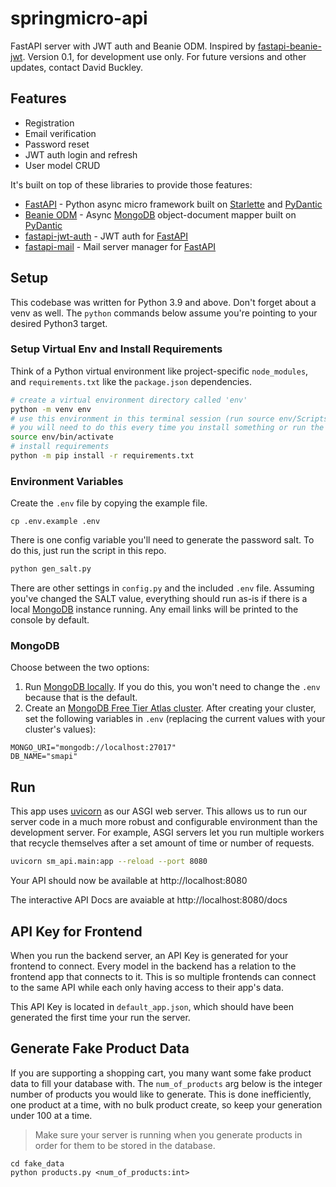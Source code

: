 # springmicro-api

FastAPI server with JWT auth and Beanie ODM. Inspired by [fastapi-beanie-jwt](). Version 0.1, for development use only. For future versions and other updates, contact David Buckley.

## Features

- Registration
- Email verification
- Password reset
- JWT auth login and refresh
- User model CRUD

It's built on top of these libraries to provide those features:

- [FastAPI]() - Python async micro framework built on [Starlette]() and [PyDantic]()
- [Beanie ODM]() - Async [MongoDB]() object-document mapper built on [PyDantic]()
- [fastapi-jwt-auth]() - JWT auth for [FastAPI]()
- [fastapi-mail]() - Mail server manager for [FastAPI]()

## Setup

This codebase was written for Python 3.9 and above. Don't forget about a venv as well. The `python` commands below assume you're pointing to your desired Python3 target.

### Setup Virtual Env and Install Requirements

Think of a Python virtual environment like project-specific `node_modules`, and `requirements.txt` like the `package.json` dependencies.

```bash
# create a virtual environment directory called 'env'
python -m venv env
# use this environment in this terminal session (run source env/Scripts/activate if you're on Windows)
# you will need to do this every time you install something or run the backend project
source env/bin/activate
# install requirements
python -m pip install -r requirements.txt
```

### Environment Variables

Create the `.env` file by copying the example file.

```
cp .env.example .env
```

There is one config variable you'll need to generate the password salt. To do this, just run the script in this repo.

```bash
python gen_salt.py
```

There are other settings in `config.py` and the included `.env` file. Assuming you've changed the SALT value, everything should run as-is if there is a local [MongoDB]() instance running. Any email links will be printed to the console by default.

### MongoDB

Choose between the two options:

1. Run [MongoDB locally](). If you do this, you won't need to change the `.env` because that is the default.
2. Create an [MongoDB Free Tier Atlas cluster](). After creating your cluster, set the following variables in `.env` (replacing the current values with your cluster's values):

```
MONGO_URI="mongodb://localhost:27017"
DB_NAME="smapi"
```

## Run

This app uses [uvicorn]() as our ASGI web server. This allows us to run our server code in a much more robust and configurable environment than the development server. For example, ASGI servers let you run multiple workers that recycle themselves after a set amount of time or number of requests.

```bash
uvicorn sm_api.main:app --reload --port 8080
```

Your API should now be available at http://localhost:8080

The interactive API Docs are avaiable at http://localhost:8080/docs

## API Key for Frontend

When you run the backend server, an API Key is generated for your frontend to connect. Every model in the backend has a relation to the frontend app that connects to it. This is so multiple frontends can connect to the same API while each only having access to their app's data.

This API Key is located in `default_app.json`, which should have been generated the first time your run the server.

## Generate Fake Product Data

If you are supporting a shopping cart, you many want some fake product data to fill your database with. The `num_of_products` arg below is the integer number of products you would like to generate. This is done inefficiently, one product at a time, with no bulk product create, so keep your generation under 100 at a time.

> Make sure your server is running when you generate products in order for them to be stored in the database.

```
cd fake_data
python products.py <num_of_products:int>
```

[mongodb]: https://www.mongodb.com "MongoDB NoSQL homepage"
[fastapi]: https://fastapi.tiangolo.com "FastAPI web framework"
[beanie odm]: https://roman-right.github.io/beanie/ "Beanie object-document mapper"
[starlette]: https://www.starlette.io "Starlette web framework"
[pydantic]: https://pydantic-docs.helpmanual.io "PyDantic model validation"
[fastapi-jwt-auth]: https://github.com/IndominusByte/fastapi-jwt-auth "JWT auth for FastAPI"
[fastapi-mail]: https://github.com/sabuhish/fastapi-mail "FastAPI mail server"
[uvicorn]: https://www.uvicorn.org "Uvicorn ASGI web server"
[fastapi-beanie-jwt]: https://github.com/flyinactor91/fastapi-beanie-jwt "FastAPI with Beanie and JWT"
[mongodb locally]: https://www.mongodb.com/docs/manual/administration/install-community/ "Setup MongoDB Locally"
[mongodb free tier atlas cluster]: https://www.mongodb.com/docs/atlas/getting-started/ "Get Started with Atlas"
